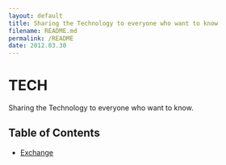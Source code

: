 ```yaml
---
layout: default
title: Sharing the Technology to everyone who want to know
filename: README.md
permalink: /README
date: 2012.03.30
---
```


# TECH

Sharing the Technology to everyone who want to know.

## Table of Contents

- [Exchange](Exchange)
